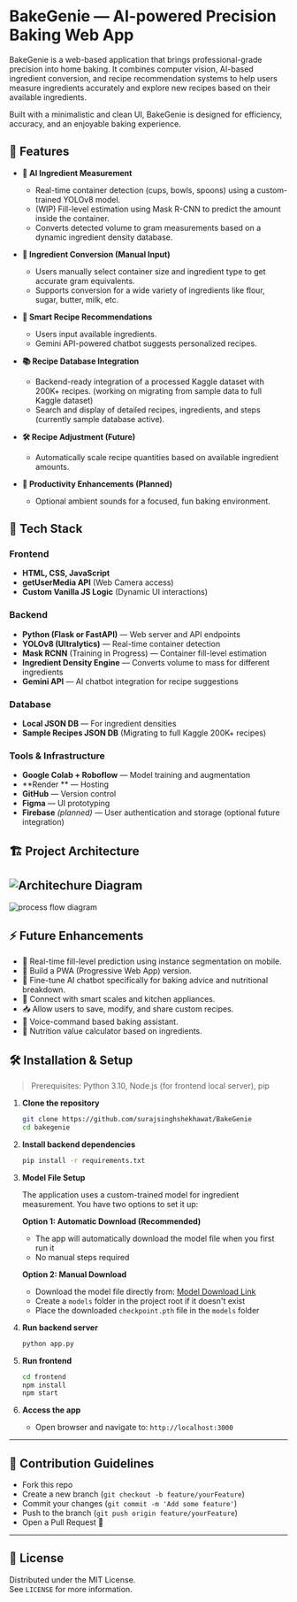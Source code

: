 # BakeGenie — AI-powered Precision Baking Web App

BakeGenie is a web-based application that brings professional-grade precision into home baking. It combines computer vision, AI-based ingredient conversion, and recipe recommendation systems to help users measure ingredients accurately and explore new recipes based on their available ingredients.

Built with a minimalistic and clean UI, BakeGenie is designed for efficiency, accuracy, and an enjoyable baking experience.

## 📌 Features

- **📸 AI Ingredient Measurement**

  - Real-time container detection (cups, bowls, spoons) using a custom-trained YOLOv8 model.
  - (WIP) Fill-level estimation using Mask R-CNN to predict the amount inside the container.
  - Converts detected volume to gram measurements based on a dynamic ingredient density database.

- **🧮 Ingredient Conversion (Manual Input)**

  - Users manually select container size and ingredient type to get accurate gram equivalents.
  - Supports conversion for a wide variety of ingredients like flour, sugar, butter, milk, etc.

- **🤖 Smart Recipe Recommendations**
  - Users input available ingredients.
  - Gemini API-powered chatbot suggests personalized recipes.
- **📚 Recipe Database Integration**

  - Backend-ready integration of a processed Kaggle dataset with 200K+ recipes. (working on migrating from sample data to full Kaggle dataset)
  - Search and display of detailed recipes, ingredients, and steps (currently sample database active).

- **🛠️ Recipe Adjustment (Future)**

  - Automatically scale recipe quantities based on available ingredient amounts.

- **🎵 Productivity Enhancements (Planned)**
  - Optional ambient sounds for a focused, fun baking environment.

## 🚀 Tech Stack

### Frontend

- **HTML, CSS, JavaScript**
- **getUserMedia API** (Web Camera access)
- **Custom Vanilla JS Logic** (Dynamic UI interactions)

### Backend

- **Python (Flask or FastAPI)** — Web server and API endpoints
- **YOLOv8 (Ultralytics)** — Real-time container detection
- **Mask RCNN** (Training in Progress) — Container fill-level estimation
- **Ingredient Density Engine** — Converts volume to mass for different ingredients
- **Gemini API** — AI chatbot integration for recipe suggestions

### Database

- **Local JSON DB** — For ingredient densities
- **Sample Recipes JSON DB** (Migrating to full Kaggle 200K+ recipes)

### Tools & Infrastructure

- **Google Colab + Roboflow** — Model training and augmentation
- **Render ** — Hosting
- **GitHub** — Version control
- **Figma** — UI prototyping
- **Firebase** _(planned)_ — User authentication and storage (optional future integration)

## 🏗️ Project Architecture

## ![Architechure Diagram](image1.png)

![process flow diagram](image.png)

## ⚡ Future Enhancements

- 🔬 Real-time fill-level prediction using instance segmentation on mobile.
- 📱 Build a PWA (Progressive Web App) version.
- 🧠 Fine-tune AI chatbot specifically for baking advice and nutritional breakdown.
- 🔗 Connect with smart scales and kitchen appliances.
- 📥 Allow users to save, modify, and share custom recipes.
- 🎤 Voice-command based baking assistant.
- 🍎 Nutrition value calculator based on ingredients.

## 🛠️ Installation & Setup

> Prerequisites: Python 3.10, Node.js (for frontend local server), pip

1. **Clone the repository**

   ```bash
   git clone https://github.com/surajsinghshekhawat/BakeGenie
   cd bakegenie
   ```

2. **Install backend dependencies**

   ```bash
   pip install -r requirements.txt
   ```

3. **Model File Setup**

   The application uses a custom-trained model for ingredient measurement. You have two options to set it up:

   **Option 1: Automatic Download (Recommended)**

   - The app will automatically download the model file when you first run it
   - No manual steps required

   **Option 2: Manual Download**

   - Download the model file directly from: [Model Download Link](https://drive.google.com/uc?export=download&id=1VaB9qmln89nWr74fhceatvvaTqUQMgqU)
   - Create a `models` folder in the project root if it doesn't exist
   - Place the downloaded `checkpoint.pth` file in the `models` folder

4. **Run backend server**

   ```bash
   python app.py
   ```

5. **Run frontend**

   ```bash
   cd frontend
   npm install
   npm start
   ```

6. **Access the app**
   - Open browser and navigate to: `http://localhost:3000`

---

## 🤝 Contribution Guidelines

- Fork this repo
- Create a new branch (`git checkout -b feature/yourFeature`)
- Commit your changes (`git commit -m 'Add some feature'`)
- Push to the branch (`git push origin feature/yourFeature`)
- Open a Pull Request 🚀

---

## 📜 License

Distributed under the MIT License.  
See `LICENSE` for more information.
